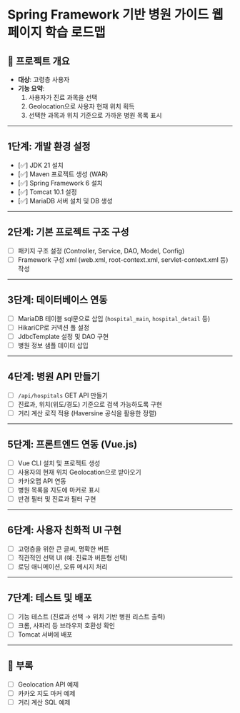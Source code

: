 # Spring Framework 기반 병원 가이드 웹 페이지 학습 로드맵

## 🎯 프로젝트 개요
- **대상**: 고령층 사용자
- **기능 요약**:
  1. 사용자가 진료 과목을 선택
  2. Geolocation으로 사용자 현재 위치 획득
  3. 선택한 과목과 위치 기준으로 가까운 병원 목록 표시

---

## 1단계: 개발 환경 설정
- [✅] JDK 21 설치
- [✅] Maven 프로젝트 생성 (WAR)
- [✅] Spring Framework 6 설치
- [✅] Tomcat 10.1 설정
- [✅] MariaDB 서버 설치 및 DB 생성

---

## 2단계: 기본 프로젝트 구조 구성
- [ ] 패키지 구조 설정 (Controller, Service, DAO, Model, Config)
- [ ] Framework 구성 xml (web.xml, root-context.xml, servlet-context.xml 등) 작성

---

## 3단계: 데이터베이스 연동
- [ ] MariaDB 테이블 sql문으로 삽입 (`hospital_main`, `hospital_detail` 등)
- [ ] HikariCP로 커넥션 풀 설정
- [ ] JdbcTemplate 설정 및 DAO 구현
- [ ] 병원 정보 샘플 데이터 삽입

---

## 4단계: 병원 API 만들기
- [ ] `/api/hospitals` GET API 만들기
- [ ] 진료과, 위치(위도/경도) 기준으로 검색 가능하도록 구현
- [ ] 거리 계산 로직 적용 (Haversine 공식을 활용한 정렬)

---

## 5단계: 프론트엔드 연동 (Vue.js)
- [ ] Vue CLI 설치 및 프로젝트 생성
- [ ] 사용자의 현재 위치 Geolocation으로 받아오기
- [ ] 카카오맵 API 연동
- [ ] 병원 목록을 지도에 마커로 표시
- [ ] 반경 필터 및 진료과 필터 구현

---

## 6단계: 사용자 친화적 UI 구현
- [ ] 고령층을 위한 큰 글씨, 명확한 버튼
- [ ] 직관적인 선택 UI (예: 진료과 버튼형 선택)
- [ ] 로딩 애니메이션, 오류 메시지 처리

---

## 7단계: 테스트 및 배포
- [ ] 기능 테스트 (진료과 선택 → 위치 기반 병원 리스트 출력)
- [ ] 크롬, 사파리 등 브라우저 호환성 확인
- [ ] Tomcat 서버에 배포

---

## 📝 부록
- [ ] Geolocation API 예제
- [ ] 카카오 지도 마커 예제
- [ ] 거리 계산 SQL 예제
